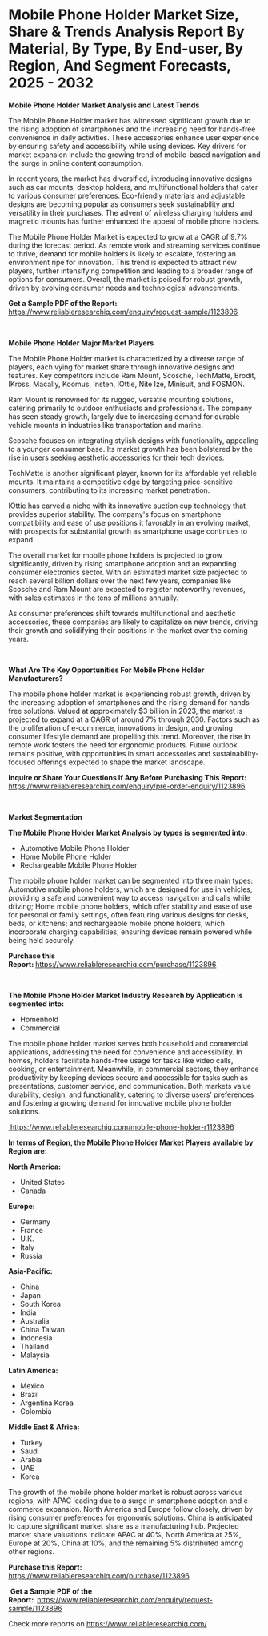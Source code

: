 <p><h1>Mobile Phone Holder Market Size, Share & Trends Analysis Report By Material, By Type, By End-user, By Region, And Segment Forecasts, 2025 - 2032</h1></p><p><strong>Mobile Phone Holder Market Analysis and Latest Trends</strong></p>
<p><p>The Mobile Phone Holder market has witnessed significant growth due to the rising adoption of smartphones and the increasing need for hands-free convenience in daily activities. These accessories enhance user experience by ensuring safety and accessibility while using devices. Key drivers for market expansion include the growing trend of mobile-based navigation and the surge in online content consumption.</p><p>In recent years, the market has diversified, introducing innovative designs such as car mounts, desktop holders, and multifunctional holders that cater to various consumer preferences. Eco-friendly materials and adjustable designs are becoming popular as consumers seek sustainability and versatility in their purchases. The advent of wireless charging holders and magnetic mounts has further enhanced the appeal of mobile phone holders.</p><p>The Mobile Phone Holder Market is expected to grow at a CAGR of 9.7% during the forecast period. As remote work and streaming services continue to thrive, demand for mobile holders is likely to escalate, fostering an environment ripe for innovation. This trend is expected to attract new players, further intensifying competition and leading to a broader range of options for consumers. Overall, the market is poised for robust growth, driven by evolving consumer needs and technological advancements.</p></p>
<p><strong>Get a Sample PDF of the Report:&nbsp;</strong> <a href="https://www.reliableresearchiq.com/enquiry/request-sample/1123896?utm_campaign=3279&utm_medium=2&utm_source=Github&utm_content=ia&utm_term=04042025&utm_id=mobile-phone-holder">https://www.reliableresearchiq.com/enquiry/request-sample/1123896</a></p>
<p>&nbsp;</p>
<p><strong>Mobile Phone Holder Major Market Players</strong></p>
<p><p>The Mobile Phone Holder market is characterized by a diverse range of players, each vying for market share through innovative designs and features. Key competitors include Ram Mount, Scosche, TechMatte, Brodit, IKross, Macally, Koomus, Insten, IOttie, Nite Ize, Minisuit, and FOSMON.</p><p>Ram Mount is renowned for its rugged, versatile mounting solutions, catering primarily to outdoor enthusiasts and professionals. The company has seen steady growth, largely due to increasing demand for durable vehicle mounts in industries like transportation and marine.</p><p>Scosche focuses on integrating stylish designs with functionality, appealing to a younger consumer base. Its market growth has been bolstered by the rise in users seeking aesthetic accessories for their tech devices.</p><p>TechMatte is another significant player, known for its affordable yet reliable mounts. It maintains a competitive edge by targeting price-sensitive consumers, contributing to its increasing market penetration.</p><p>IOttie has carved a niche with its innovative suction cup technology that provides superior stability. The company's focus on smartphone compatibility and ease of use positions it favorably in an evolving market, with prospects for substantial growth as smartphone usage continues to expand.</p><p>The overall market for mobile phone holders is projected to grow significantly, driven by rising smartphone adoption and an expanding consumer electronics sector. With an estimated market size projected to reach several billion dollars over the next few years, companies like Scosche and Ram Mount are expected to register noteworthy revenues, with sales estimates in the tens of millions annually.</p><p>As consumer preferences shift towards multifunctional and aesthetic accessories, these companies are likely to capitalize on new trends, driving their growth and solidifying their positions in the market over the coming years.</p></p>
<p>&nbsp;</p>
<p><strong>What Are The Key Opportunities For Mobile Phone Holder Manufacturers?</strong></p>
<p><p>The mobile phone holder market is experiencing robust growth, driven by the increasing adoption of smartphones and the rising demand for hands-free solutions. Valued at approximately $3 billion in 2023, the market is projected to expand at a CAGR of around 7% through 2030. Factors such as the proliferation of e-commerce, innovations in design, and growing consumer lifestyle demand are propelling this trend. Moreover, the rise in remote work fosters the need for ergonomic products. Future outlook remains positive, with opportunities in smart accessories and sustainability-focused offerings expected to shape the market landscape.</p></p>
<p><strong>Inquire or Share Your Questions If Any Before Purchasing This Report:</strong> <a href="https://www.reliableresearchiq.com/enquiry/pre-order-enquiry/1123896?utm_campaign=3279&utm_medium=2&utm_source=Github&utm_content=ia&utm_term=04042025&utm_id=mobile-phone-holder">https://www.reliableresearchiq.com/enquiry/pre-order-enquiry/1123896</a></p>
<p>&nbsp;</p>
<p><strong>Market Segmentation</strong></p>
<p><strong>The Mobile Phone Holder Market Analysis by types is segmented into:</strong></p>
<p><ul><li>Automotive Mobile Phone Holder</li><li>Home Mobile Phone Holder</li><li>Rechargeable Mobile Phone Holder</li></ul></p>
<p><p>The mobile phone holder market can be segmented into three main types: Automotive mobile phone holders, which are designed for use in vehicles, providing a safe and convenient way to access navigation and calls while driving; Home mobile phone holders, which offer stability and ease of use for personal or family settings, often featuring various designs for desks, beds, or kitchens; and rechargeable mobile phone holders, which incorporate charging capabilities, ensuring devices remain powered while being held securely.</p></p>
<p><strong>Purchase this Report:&nbsp;</strong><a href="https://www.reliableresearchiq.com/purchase/1123896?utm_campaign=3279&utm_medium=2&utm_source=Github&utm_content=ia&utm_term=04042025&utm_id=mobile-phone-holder">https://www.reliableresearchiq.com/purchase/1123896</a></p>
<p>&nbsp;</p>
<p><strong>The Mobile Phone Holder Market Industry Research by Application is segmented into:</strong></p>
<p><ul><li>Homenhold</li><li>Commercial</li></ul></p>
<p><p>The mobile phone holder market serves both household and commercial applications, addressing the need for convenience and accessibility. In homes, holders facilitate hands-free usage for tasks like video calls, cooking, or entertainment. Meanwhile, in commercial sectors, they enhance productivity by keeping devices secure and accessible for tasks such as presentations, customer service, and communication. Both markets value durability, design, and functionality, catering to diverse users' preferences and fostering a growing demand for innovative mobile phone holder solutions.</p></p>
<p><a href="https://www.reliableresearchiq.com/mobile-phone-holder-r1123896?utm_campaign=3279&utm_medium=2&utm_source=Github&utm_content=ia&utm_term=04042025&utm_id=mobile-phone-holder">&nbsp;https://www.reliableresearchiq.com/mobile-phone-holder-r1123896</a></p>
<p><strong>In terms of Region, the Mobile Phone Holder Market Players available by Region are:</strong></p>
<p>
    <p> <strong> North America: </strong>
        <ul>
            <li>United States</li>
            <li>Canada</li>
        </ul>
        </p> 
    <p> <strong> Europe: </strong>
        <ul>
            <li>Germany</li>
            <li>France</li>
            <li>U.K.</li>
            <li>Italy</li>
            <li>Russia</li>
        </ul>
        </p> 
    <p> <strong> Asia-Pacific: </strong>
        <ul>
            <li>China</li>
            <li>Japan</li>
            <li>South Korea</li>
            <li>India</li>
            <li>Australia</li>
            <li>China Taiwan</li>
            <li>Indonesia</li>
            <li>Thailand</li>
            <li>Malaysia</li>
        </ul>
        </p> 
    <p> <strong> Latin America: </strong>
        <ul>
            <li>Mexico</li>
            <li>Brazil</li>
            <li>Argentina Korea</li>
            <li>Colombia</li>
        </ul>
        </p> 
    <p> <strong> Middle East & Africa: </strong>
        <ul>
            <li>Turkey</li>
            <li>Saudi</li>
            <li>Arabia</li>
            <li>UAE</li>
            <li>Korea</li>
        </ul>
    </p>
    </p>
<p><p>The growth of the mobile phone holder market is robust across various regions, with APAC leading due to a surge in smartphone adoption and e-commerce expansion. North America and Europe follow closely, driven by rising consumer preferences for ergonomic solutions. China is anticipated to capture significant market share as a manufacturing hub. Projected market share valuations indicate APAC at 40%, North America at 25%, Europe at 20%, China at 10%, and the remaining 5% distributed among other regions.</p></p>
<p><strong>Purchase this Report: </strong><a href="https://www.reliableresearchiq.com/purchase/1123896?utm_campaign=3279&utm_medium=2&utm_source=Github&utm_content=ia&utm_term=04042025&utm_id=mobile-phone-holder">https://www.reliableresearchiq.com/purchase/1123896</a></p>
<p>&nbsp;<strong>Get a Sample PDF of the Report:&nbsp;&nbsp;</strong><a href="https://www.reliableresearchiq.com/enquiry/request-sample/1123896?utm_campaign=3279&utm_medium=2&utm_source=Github&utm_content=ia&utm_term=04042025&utm_id=mobile-phone-holder">https://www.reliableresearchiq.com/enquiry/request-sample/1123896</a></p>
<p><strong></strong></p>
<p>Check more reports on <a href="https://www.reliableresearchiq.com/?utm_campaign=3279&utm_medium=2&utm_source=Github&utm_content=ia&utm_term=04042025&utm_id=mobile-phone-holder">https://www.reliableresearchiq.com/</a></p>